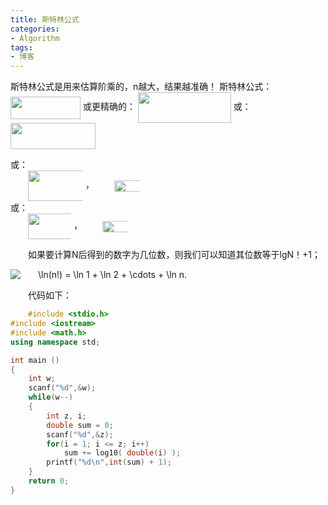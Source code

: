 ```yaml
---
title: 斯特林公式
categories: 
- Algorithm
tags: 
- 博客
---
```

斯特林公式是用来估算阶乘的，n越大，结果越准确！
斯特林公式：
<img align="absmiddle" alt="" title="" height="36" width="112" src="https://gss2.bdstatic.com/-fo3dSag_xI4khGkpoWK1HF6hhy/baike/s%3D112/sign=4aec460be7cd7b89ed6c3e823d264291/4bed2e738bd4b31c19ead27a86d6277f9f2ff819.jpg">
或更精确的：
<img align="absmiddle" alt="" title="" height="49" width="149" src="https://gss1.bdstatic.com/-vo3dSag_xI4khGkpoWK1HF6hhy/baike/s%3D149/sign=61f142202e2eb938e86d7ef6ec6385fe/9d82d158ccbf6c81b51c6d29bd3eb13532fa40c3.jpg">
或：
<img align="absmiddle" alt="" title="" height="42" width="136" src="https://gss2.bdstatic.com/-fo3dSag_xI4khGkpoWK1HF6hhy/baike/s%3D136/sign=5a5f4811fe1f3a295ec8d1cdaf24bce3/6609c93d70cf3bc749362423df00baa1cc112acf.jpg">
</div>
</section></div>
或：

<div class="para" label-module="para"><section class="formula-container formula-container__inline">
<div class="layoutinline formula" style="width:116px;background-color: rgb(255, 255, 255); cursor: move; text-indent: 28px; white-space: normal; display: inline;">
<img align="absmiddle" alt="" title="" height="49" width="116" src="https://gss3.bdstatic.com/-Po3dSag_xI4khGkpoWK1HF6hhy/baike/s%3D116/sign=e0492cdb65600c33f479dac92c4d5134/d1a20cf431adcbeffd2391c9a2af2edda2cc9fee.jpg">
 ，
<img align="absmiddle" alt="" title="" height="18" width="69" src="https://gss1.bdstatic.com/-vo3dSag_xI4khGkpoWK1HF6hhy/baike/s%3D69/sign=28d15fcaebdde711e3d240ffa5ef21e9/34fae6cd7b899e51f200d5db4ca7d933c9950d77.jpg">
</section></div>
或：
<div class="para" label-module="para"><section class="formula-container formula-container__inline">
<div class="layoutinline formula" style="width:97px;background-color: rgb(255, 255, 255); cursor: move; text-indent: 28px; white-space: normal; display: inline;">
<img align="absmiddle" alt="" title="" height="41" width="97" src="https://gss2.bdstatic.com/9fo3dSag_xI4khGkpoWK1HF6hhy/baike/s%3D97/sign=dfa39ecb990a304e5622acfdd3c814f3/8718367adab44aed0ccf542bbd1c8701a08bfb78.jpg">
，
<img align="absmiddle" alt="" title="" height="18" width="69" src="https://gss1.bdstatic.com/-vo3dSag_xI4khGkpoWK1HF6hhy/baike/s%3D69/sign=28d15fcaebdde711e3d240ffa5ef21e9/34fae6cd7b899e51f200d5db4ca7d933c9950d77.jpg">

如果要计算N后得到的数字为几位数，则我们可以知道其位数等于lgN！+1；

<img class="mwe-math-fallback-png-inline tex" style="border: none; vertical-align: middle; display: inline;" src="http://upload.wikimedia.org/math/b/d/e/bde6df6f84382a92e279f5626bed3606.png" alt="\ln(n!) = \ln 1 + \ln 2 + \cdots + \ln n.">



代码如下：

```cpp
#include <stdio.h>
#include <iostream>
#include <math.h>
using namespace std;

int main ()
{
    int w;
    scanf("%d",&w);
    while(w--)
    {
        int z, i;
        double sum = 0;
        scanf("%d",&z);
        for(i = 1; i <= z; i++)
            sum += log10( double(i) );
        printf("%d\n",int(sum) + 1);
    }
    return 0;
}
```